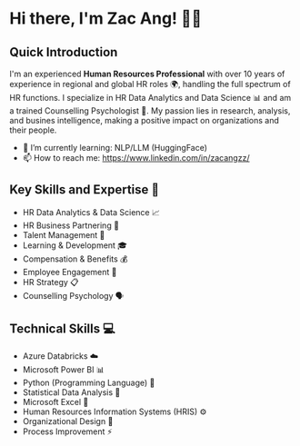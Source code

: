 # Hi there, I'm Zac Ang! 👋😊

## Quick Introduction

I'm an experienced **Human Resources Professional** with over 10 years of experience in regional and global HR roles 🌍, handling the full spectrum of HR functions. I specialize in HR Data Analytics and Data Science 📊 and am a trained Counselling Psychologist 🧠. My passion lies in research, analysis, and busines intelligence, making a positive impact on organizations and their people.
- 🌱 I’m currently learning: NLP/LLM (HuggingFace)
- 📫 How to reach me: https://www.linkedin.com/in/zacangzz/

## Key Skills and Expertise 🔧

- HR Data Analytics & Data Science 📈
- HR Business Partnering 💼
- Talent Management 🌟
- Learning & Development 🎓
- Compensation & Benefits 💰
- Employee Engagement 🤝
- HR Strategy 📋
- Counselling Psychology 🗣️

## Technical Skills 💻

- Azure Databricks ☁️
- Microsoft Power BI 📊
- Python (Programming Language) 🐍
- Statistical Data Analysis 🔢
- Microsoft Excel 📑
- Human Resources Information Systems (HRIS) ⚙️
- Organizational Design 🏢
- Process Improvement ⚡

<!--
**zacangzz/zacangzz** is a ✨ _special_ ✨ repository because its `README.md` (this file) appears on your GitHub profile.

Here are some ideas to get you started:

- 🔭 I’m currently working on ...
- 🌱 I’m currently learning ...
- 👯 I’m looking to collaborate on ...
- 🤔 I’m looking for help with ...
- 💬 Ask me about ...
- 📫 How to reach me: ...
- 😄 Pronouns: ...
- ⚡ Fun fact: ...
-->
